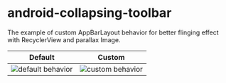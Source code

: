 # android-collapsing-toolbar

The example of custom AppBarLayout behavior for better flinging effect with RecyclerView and parallax Image.

Default             | Custom
:---------------------------:|:-------------------------:
![default behavior](https://github.com/kitek/android-collapsing-toolbar/blob/master/img/default-behavior.gif)  |  ![custom behavior](https://github.com/kitek/android-collapsing-toolbar/blob/master/img/custom-behavior.gif)



